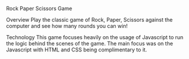 Rock Paper Scissors Game

Overview
Play the classic game of Rock, Paper, Scissors against the computer and see how many rounds you can win!

Technology
This game focuses heavily on the usage of Javascript to run the logic behind the scenes of the game. The main focus was on the Javascript with HTML and CSS being complimentary to it.
